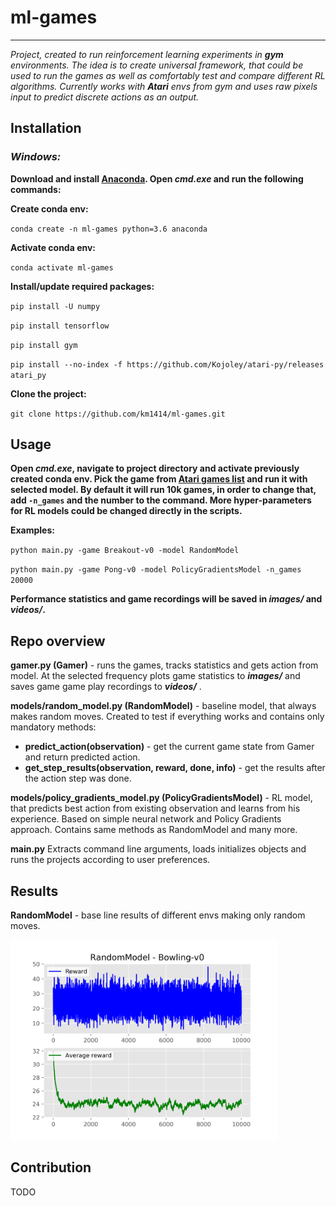 # ml-games

---

_Project, created to run reinforcement learning experiments in **gym** environments. 
The idea is to create universal framework, that could be used to run the games as 
well as comfortably test and compare different RL algorithms. Currently works with **Atari** 
envs from gym and uses raw pixels input to predict discrete actions as an output._




## Installation

### _Windows:_

**Download and install [Anaconda](https://www.anaconda.com/distribution/). 
Open _cmd.exe_ and run the following commands:**

**Create conda env:**

`conda create -n ml-games python=3.6 anaconda` 

**Activate conda env:**

`conda activate ml-games`

**Install/update required packages:**

`pip install -U numpy`

`pip install tensorflow`

`pip install gym`

`pip install --no-index -f https://github.com/Kojoley/atari-py/releases atari_py`

**Clone the project:**

`git clone https://github.com/km1414/ml-games.git`


## Usage

**Open _cmd.exe_, navigate to project directory and activate previously created conda env. 
Pick the game from [Atari games list](https://gym.openai.com/envs/#atari) and run it with selected model. 
By default it will run 10k games, in order to change that, 
add **`-n_games`** and the number to the command.
More hyper-parameters for RL models could be changed directly in the scripts.**

**Examples:**

`python main.py -game Breakout-v0 -model RandomModel`

`python main.py -game Pong-v0 -model PolicyGradientsModel -n_games 20000`

**Performance statistics and game recordings will be saved in **_images/_** and **_videos/_**.**


## Repo overview


**gamer.py (Gamer)** - runs the games, tracks statistics and gets action from model. At the selected frequency plots game statistics 
to **_images/_** and saves game game play recordings to **_videos/_** .

**models/random_model.py (RandomModel)** - baseline model, that always makes random moves. Created to test if everything works and contains 
only mandatory methods:
- **predict_action(observation)**  - get the current game state from Gamer and return predicted action.
- **get_step_results(observation, reward, done, info)** - get the results after the action step was done.

**models/policy_gradients_model.py (PolicyGradientsModel)** - RL model, that predicts best action from existing observation and learns from his experience. 
Based on simple neural network and Policy Gradients approach. Contains same methods as RandomModel and many more. 

**main.py** Extracts command line arguments, loads initializes objects
and runs the projects according to user preferences.

## Results

**RandomModel** - base line results of different envs making only random moves.

<img src="/images/RandomModel_Bowling-v0_Thu_Mar_28_00-28-26_2019_history.png" height="320"/>

## Contribution
TODO







